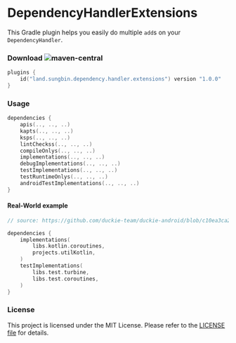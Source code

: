 # DependencyHandlerExtensions

This Gradle plugin helps you easily do multiple `add`s on your `DependencyHandler`.

### Download ![maven-central](https://img.shields.io/maven-central/v/land.sungbin.dependency.handler.extensions/dependency.handler.extensions.plugin)

```kotlin
plugins {
    id("land.sungbin.dependency.handler.extensions") version "1.0.0"
}
```

### Usage

```kotlin
dependencies {
    apis(.., .., ..)
    kapts(.., .., ..)
    ksps(.., .., ..)
    lintCheckss(.., .., ..)
    compileOnlys(.., .., ..)
    implementations(.., .., ..)
    debugImplementations(.., .., ..)
    testImplementations(.., .., ..)
    testRuntimeOnlys(.., .., ..)
    androidTestImplementations(.., .., ..)
}
```

#### Real-World example

```kotlin
// source: https://github.com/duckie-team/duckie-android/blob/c10ea3ca2b0bccda7069c02786e6a83eeaacd9d2/util-viewmodel/build.gradle.kts#L18-L27

dependencies {
    implementations(
        libs.kotlin.coroutines,
        projects.utilKotlin,
    )
    testImplementations(
        libs.test.turbine,
        libs.test.coroutines,
    )
}
```

### License

This project is licensed under the MIT License. Please refer to the [LICENSE file](https://github.com/duckie-team/composable-function-reference-diagnostic-suppressor/blob/main/LICENSE) for details.
